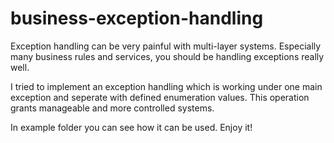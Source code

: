 # business-exception-handling

Exception handling can be very painful with multi-layer systems. Especially many business rules and services, you should be handling exceptions really well. 

I tried to implement an exception handling which is working under one main exception and seperate with defined enumeration values. This operation grants manageable and more controlled systems.

In example folder you can see how it can be used. Enjoy it!
